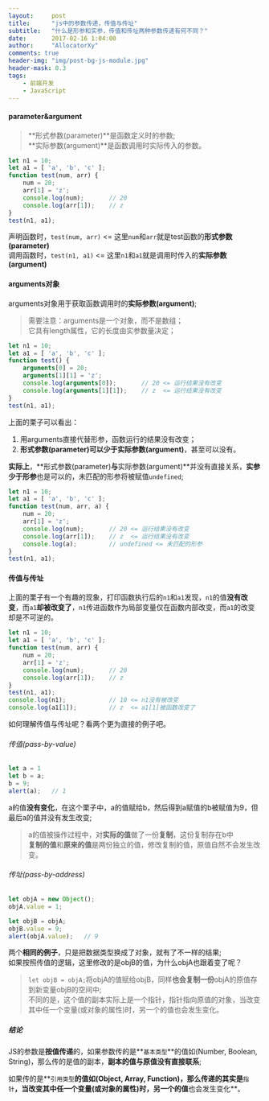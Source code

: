 ```yaml
---
layout:     post
title:      "js中的参数传递，传值与传址"
subtitle:   "什么是形参和实参，传值和传址两种参数传递有何不同？"
date:       2017-02-16 1:04:00
author:     "AllocatorXy"
comments: true
header-img: "img/post-bg-js-module.jpg"
header-mask: 0.3
tags:
    - 前端开发
    - JavaScript
---
```


#### parameter&argument
>**形式参数(parameter)**是函数定义时的参数;<br />
>**实际参数(argument)**是函数调用时实际传入的参数。

```javascript
let n1 = 10;
let a1 = [ 'a', 'b', 'c' ];
function test(num, arr) {
    num = 20;
    arr[1] = 'z';
    console.log(num);       // 20
    console.log(arr[1]);    // z
}
test(n1, a1);
```

声明函数时，`test(num, arr)` <= 这里`num`和`arr`就是test函数的**形式参数(parameter)**<br />
调用函数时，`test(n1, a1)` <= 这里`n1`和`a1`就是调用时传入的**实际参数(argument)**

#### arguments对象
arguments对象用于获取函数调用时的**实际参数(argument)**;

>需要注意：arguments是一个对象，而不是数组；<br />
>它具有length属性，它的长度由实参数量决定；

```javascript
let n1 = 10;
let a1 = [ 'a', 'b', 'c' ];
function test() {
    arguments[0] = 20;
    arguments[1][1] = 'z';
    console.log(arguments[0]);       // 20 <= 运行结果没有改变
    console.log(arguments[1][1]);    // z  <= 运行结果没有改变
}
test(n1, a1);
```
上面的栗子可以看出：<br />
1. 用arguments直接代替形参，函数运行的结果没有改变；<br />
2. **形式参数(parameter)**可以少于**实际参数(argument)**，甚至可以没有。

**实际上**，**形式参数(parameter)**与**实际参数(argument)**并没有直接关系，**实参少于形参**也是可以的，未匹配的形参将被赋值`undefined`;

```javascript
let n1 = 10;
let a1 = [ 'a', 'b', 'c' ];
function test(num, arr, a) {
    num = 20;
    arr[1] = 'z';
    console.log(num);       // 20 <= 运行结果没有改变
    console.log(arr[1]);    // z  <= 运行结果没有改变
    console.log(a);         // undefined <= 未匹配的形参
}
test(n1, a1);
```

#### 传值与传址
上面的栗子有一个有趣的现象，打印函数执行后的`n1`和`a1`发现，`n1`的值**没有改变**，而`a1`**却被改变了**，`n1`传进函数作为局部变量仅在函数内部改变，而`a1`的改变却是不可逆的。

```javascript
let n1 = 10;
let a1 = [ 'a', 'b', 'c' ];
function test(num, arr) {
    num = 20;
    arr[1] = 'z';
    console.log(num);       // 20
    console.log(arr[1]);    // z
}
test(n1, a1);
console.log(n1);            // 10 <= n1没有被改变
console.log(a1[1]);         // z  <= a1[1]被函数改变了
```

如何理解传值与传址呢？看两个更为直接的例子吧。

###### 传值(pass-by-value)
```javascript
let a = 1
let b = a;
b = 9;
alert(a);   // 1
```
a的值**没有变化**，在这个栗子中，a的值赋给b，然后得到a赋值的b被赋值为9，但最后a的值并没有发生改变;

>a的值被操作过程中，对**实际的值**做了一份**复制**，这份复制存在b中<br />
>**复制的值**和**原来的值**是两份独立的值，修改复制的值，原值自然不会发生改变。

###### 传址(pass-by-address)
```javascript
let objA = new Object();
objA.value = 1;

let objB = objA;
objB.value = 9;
alert(objA.value);   // 9
```
两个**相同的例子**，只是把数据类型换成了对象，就有了不一样的结果;<br />
如果按照传值的逻辑，这里修改的是objB的值，为什么objA也跟着变了呢？

>`let objB = objA;`将objA的值赋给objB，同样**也会复制一份**objA的原值存到新变量objB的空间中;<br />
>不同的是，这个值的副本实际上是一个指针，指针指向原值的对象，当改变其中任一个变量(或对象的属性)时，另一个的值也会发生变化。

##### 结论
JS的参数是**按值传递**的，如果参数传的是**`基本类型`**的值如(Number, Boolean, String)，那么传的是值的副本，**副本的值与原值没有直接联系**;

如果传的是**`引用类型`**的值如(Object, Array, Function)，那么传递的其实是**`指针`**，当改变其中任一个变量(或对象的属性)时，另一个的值**也会发生变化**。
